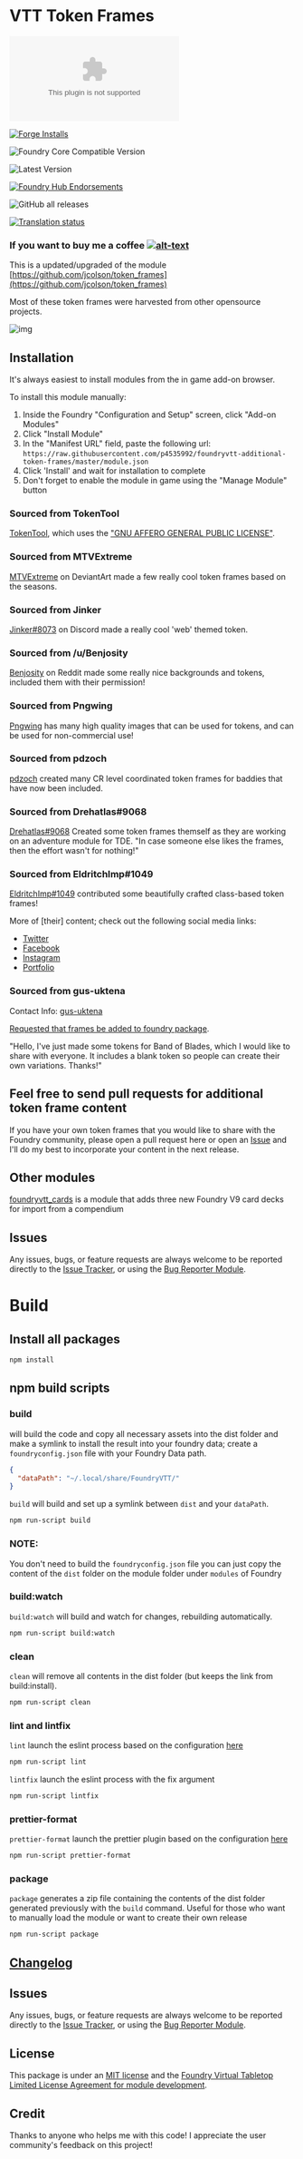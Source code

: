 # VTT Token Frames

![Latest Release Download Count](https://img.shields.io/github/downloads/p4535992/foundryvtt-additional-token-frames/latest/module.zip?color=2b82fc&label=DOWNLOADS&style=for-the-badge)

[![Forge Installs](https://img.shields.io/badge/dynamic/json?label=Forge%20Installs&query=package.installs&suffix=%25&url=https%3A%2F%2Fforge-vtt.com%2Fapi%2Fbazaar%2Fpackage%2Fadditional-token-frames&colorB=006400&style=for-the-badge)](https://forge-vtt.com/bazaar#package=additional-token-frames)

![Foundry Core Compatible Version](https://img.shields.io/badge/dynamic/json.svg?url=https%3A%2F%2Fraw.githubusercontent.com%2Fp4535992%2Ffoundryvtt-additional-token-frames%2Fmaster%2Fmodule.json&label=Foundry%20Version&query=$.compatibleCoreVersion&colorB=orange&style=for-the-badge)

![Latest Version](https://img.shields.io/badge/dynamic/json.svg?url=https%3A%2F%2Fraw.githubusercontent.com%2Fp4535992%2Ffoundryvtt-additional-token-frames%2Fmaster%2Fmodule.json&label=Latest%20Release&prefix=v&query=$.version&colorB=red&style=for-the-badge)

[![Foundry Hub Endorsements](https://img.shields.io/endpoint?logoColor=white&url=https%3A%2F%2Fwww.foundryvtt-hub.com%2Fwp-json%2Fhubapi%2Fv1%2Fpackage%2Fadditional-token-frames%2Fshield%2Fendorsements&style=for-the-badge)](https://www.foundryvtt-hub.com/package/additional-token-frames/)

![GitHub all releases](https://img.shields.io/github/downloads/p4535992/foundryvtt-additional-token-frames/total?style=for-the-badge)

[![Translation status](https://weblate.foundryvtt-hub.com/widgets/additional-token-frames/-/287x66-black.png)](https://weblate.foundryvtt-hub.com/engage/additional-token-frames/)

### If you want to buy me a coffee [![alt-text](https://img.shields.io/badge/-Patreon-%23ff424d?style=for-the-badge)](https://www.patreon.com/p4535992)

This is a updated/upgraded of the module [https://github.com/jcolson/token_frames](https://github.com/jcolson/token_frames)

Most of these token frames were harvested from other opensource projects.

![img](/wiki/github-social-preview.jpg)

## Installation

It's always easiest to install modules from the in game add-on browser.

To install this module manually:
1.  Inside the Foundry "Configuration and Setup" screen, click "Add-on Modules"
2.  Click "Install Module"
3.  In the "Manifest URL" field, paste the following url:
`https://raw.githubusercontent.com/p4535992/foundryvtt-additional-token-frames/master/module.json`
4.  Click 'Install' and wait for installation to complete
5.  Don't forget to enable the module in game using the "Manage Module" button

### Sourced from TokenTool

[TokenTool](https://github.com/RPTools/TokenTool), which uses the ["GNU AFFERO GENERAL PUBLIC LICENSE"](https://github.com/RPTools/TokenTool/blob/main/LICENSE.md).

### Sourced from MTVExtreme

[MTVExtreme](https://www.deviantart.com/mtvextreme) on DeviantArt made a few really cool token frames based on the seasons.

### Sourced from Jinker

[Jinker#8073](https://discord.com) on Discord made a really cool 'web' themed token.

### Sourced from /u/Benjosity

[Benjosity](https://reddit.com/u/Benjosity) on Reddit made some really nice backgrounds and tokens, included them with their permission!

### Sourced from Pngwing

[Pngwing](https://www.pngwing.com/en/) has many high quality images that can be used for tokens, and can be used for non-commercial use!

### Sourced from pdzoch

[pdzoch](https://imgur.com/user/pdzoch) created many CR level coordinated token frames for baddies that have now been included.

### Sourced from Drehatlas#9068

[Drehatlas#9068](https://discord.com) Created some token frames themself as they are working on an adventure module for TDE.  "In case someone else likes the frames, then the effort wasn't for nothing!"

### Sourced from EldritchImp#1049

[EldritchImp#1049](https://discord.com) contributed some beautifully crafted class-based token frames!

More of \[their\] content; check out the following social media links:

- [Twitter](https://twitter.com/Eldritch_Imp)
- [Facebook](https://www.facebook.com/ImpmanArt)
- [Instagram](https://www.instagram.com/eldritchimp/)
- [Portfolio](https://t.co/vHnsPxhq7A)

### Sourced from gus-uktena

Contact Info: [gus-uktena](https://github.com/gus-uktena)

[Requested that frames be added to foundry package](https://github.com/p4535992/foundryvtt-additional-token-frames/issues/8).

"Hello, I've just made some tokens for Band of Blades, which I would like to share with everyone. It includes a blank token so people can create their own variations. Thanks!"

## Feel free to send pull requests for additional token frame content

If you have your own token frames that you would like to share with the Foundry community, please open a pull request here or open an [Issue](https://github.com/p4535992/foundryvtt-additional-token-frames/issues) and I'll do my best to incorporate your content in the next release.

## Other modules

[foundryvtt_cards](https://github.com/jcolson/foundryvtt_cards) is a module that adds three new Foundry V9 card decks for import from a compendium

## Issues

Any issues, bugs, or feature requests are always welcome to be reported directly to the [Issue Tracker](https://github.com/p4535992/foundryvtt-additional-token-frames/issues ), or using the [Bug Reporter Module](https://foundryvtt.com/packages/bug-reporter/).


# Build

## Install all packages

```bash
npm install
```
## npm build scripts

### build

will build the code and copy all necessary assets into the dist folder and make a symlink to install the result into your foundry data; create a
`foundryconfig.json` file with your Foundry Data path.

```json
{
  "dataPath": "~/.local/share/FoundryVTT/"
}
```

`build` will build and set up a symlink between `dist` and your `dataPath`.

```bash
npm run-script build
```

### NOTE:

You don't need to build the `foundryconfig.json` file you can just copy the content of the `dist` folder on the module folder under `modules` of Foundry

### build:watch

`build:watch` will build and watch for changes, rebuilding automatically.

```bash
npm run-script build:watch
```

### clean

`clean` will remove all contents in the dist folder (but keeps the link from build:install).

```bash
npm run-script clean
```
### lint and lintfix

`lint` launch the eslint process based on the configuration [here](./.eslintrc)

```bash
npm run-script lint
```

`lintfix` launch the eslint process with the fix argument

```bash
npm run-script lintfix
```

### prettier-format

`prettier-format` launch the prettier plugin based on the configuration [here](./.prettierrc)

```bash
npm run-script prettier-format
```

### package

`package` generates a zip file containing the contents of the dist folder generated previously with the `build` command. Useful for those who want to manually load the module or want to create their own release

```bash
npm run-script package
```

## [Changelog](./CHANGELOG.md)

## Issues

Any issues, bugs, or feature requests are always welcome to be reported directly to the [Issue Tracker](https://github.com/p4535992/foundryvtt-additional-token-frames/issues ), or using the [Bug Reporter Module](https://foundryvtt.com/packages/bug-reporter/).

## License

This package is under an [MIT license](LICENSE) and the [Foundry Virtual Tabletop Limited License Agreement for module development](https://foundryvtt.com/article/license/).

## Credit

Thanks to anyone who helps me with this code! I appreciate the user community's feedback on this project!
